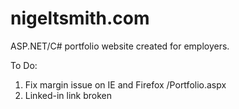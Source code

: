 # nigeltsmith.com
ASP.NET/C# portfolio website created for employers.  
  
To Do:  
1. Fix margin issue on IE and Firefox /Portfolio.aspx  
2. Linked-in link broken
